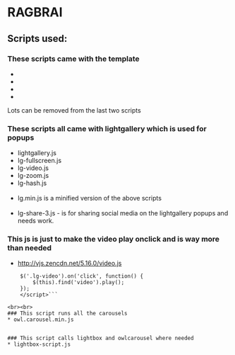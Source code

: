 # RAGBRAI

## Scripts used:

### These scripts came with the template
* <script src="js/jquery-2.1.1.min.js"></script>
* <script src="js/bootstrap.min.js"></script>
* <script src="js/jquery.plugins.js"></script>
* <script src="js/custom.js"></script>

Lots can be removed from the last two scripts

### These scripts all came with lightgallery which is used for popups

* lightgallery.js
* lg-fullscreen.js
* lg-video.js
* lg-zoom.js
* lg-hash.js
<br><br>
* lg.min.js is a minified version of the above scripts
<br><br>
* lg-share-3.js - is for sharing social media on the lightgallery popups and needs work.

### This js is just to make the video play onclick and is way more than needed
* http://vjs.zencdn.net/5.16.0/video.js
``` <script>
    $('.lg-video').on('click', function() {
        $(this).find('video').play();
    });
    </script>```

<br><br>
### This script runs all the carousels
* owl.carousel.min.js


### This script calls lightbox and owlcarousel where needed
* lightbox-script.js